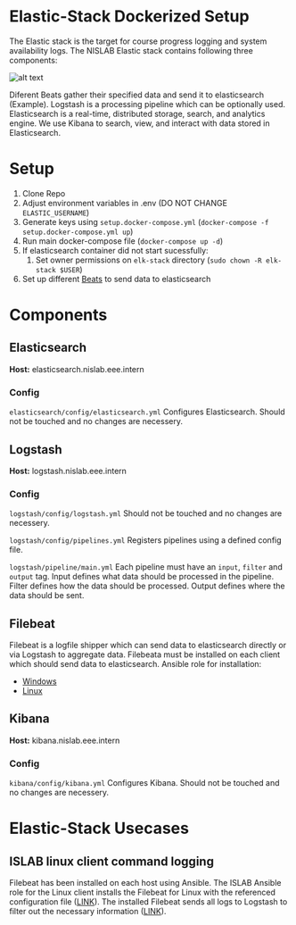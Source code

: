 # Elastic-Stack Dockerized Setup
The Elastic stack is the target for course progress logging and system availability logs. The NISLAB Elastic stack contains following three components:

![alt text](https://www.elastic.co/guide/en/infrastructure/guide/current/images/monitoring-architecture.png "Elastic Stack Components")

Diferent Beats gather their specified data and send it to elasticsearch (Example). Logstash is a processing pipeline which can be optionally used. Elasticsearch is a real-time, distributed storage, search, and analytics engine. We use Kibana to search, view, and interact with data stored in Elasticsearch.


# Setup
1. Clone Repo
2. Adjust environment variables in .env (DO NOT CHANGE `ELASTIC_USERNAME`)
3. Generate keys using `setup.docker-compose.yml` (`docker-compose -f setup.docker-compose.yml up`)
4. Run main docker-compose file (`docker-compose up -d`)
5. If elasticsearch container did not start sucessfully:
    1. Set owner permissions on `elk-stack` directory (`sudo chown -R elk-stack $USER`)
6. Set up different [Beats](https://github.com/elastic/beats) to send data to elasticsearch
 

# Components
## Elasticsearch
**Host:** elasticsearch.nislab.eee.intern
### Config
`elasticsearch/config/elasticsearch.yml` Configures Elasticsearch. Should not be touched and no changes are necessery.

## Logstash
**Host:** logstash.nislab.eee.intern
### Config
`logstash/config/logstash.yml` Should not be touched and no changes are necessery.

`logstash/config/pipelines.yml` Registers pipelines using a defined config file.

`logstash/pipeline/main.yml` Each pipeline must have an `input`, `filter` and `output` tag. Input defines what data should be processed in the pipeline. Filter defines how the data should be processed. Output defines where the data should be sent.

## Filebeat
Filebeat is a logfile shipper which can send data to elasticsearch directly or via Logstash to aggregate data. Filebeata must be installed on each client which should send data to elasticsearch. 
Ansible role for installation:
- [Windows](https://gitlab.enterpriselab.ch/nislab/ansible/-/blob/master/roles/filebeat_configure/tasks/windows.yml)
- [Linux](https://gitlab.enterpriselab.ch/nislab/ansible/-/blob/master/roles/filebeat_configure/tasks/linux.yml)



## Kibana
**Host:** kibana.nislab.eee.intern
### Config
`kibana/config/kibana.yml` Configures Kibana. Should not be touched and no changes are necessery.



# Elastic-Stack Usecases
## ISLAB linux client command logging
Filebeat has been installed on each host using Ansible. The ISLAB Ansible role for the Linux client installs the Filebeat for Linux with the referenced configuration file ([LINK](https://gitlab.enterpriselab.ch/nislab/ansible/-/blob/master/islab.yml)). The installed Filebeat sends all logs to Logstash to filter out the necessary information ([LINK](https://gitlab.enterpriselab.ch/nislab/elastic-stack/-/blob/master/logstash/pipeline/main.conf)). 
